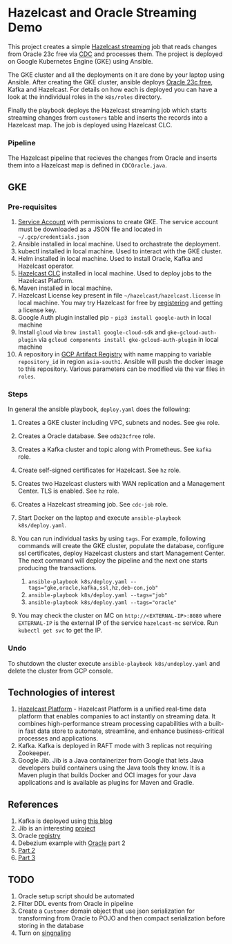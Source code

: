 # Hazelcast and Oracle Streaming Demo
This project creates a simple [Hazelcast streaming](https://docs.hazelcast.com/hazelcast/5.3/pipelines/overview#hide-nav) job that reads changes from Oracle 23c free via [CDC](https://docs.hazelcast.com/hazelcast/5.3/integrate/cdc-connectors#hide-nav) and processes them. The project is deployed on Google Kubernetes Engine (GKE) using Ansible. 

The GKE cluster and all the deployments on it are done by your laptop using Ansible. After creating the GKE cluster, ansible deploys [Oracle 23c free](https://www.oracle.com/in/database/free/), Kafka and Hazelcast. For details on how each is deployed you can have a look at the inndividual roles in the `k8s/roles` directory.

Finally the playbook deploys the Hazelcast streaming job which starts streaming changes from `customers` table and inserts the records into a Hazelcast map. The job is deployed using Hazelcast CLC.

### Pipeline
The Hazelcast pipeline that recieves the changes from Oracle and inserts them into a Hazelcast map is defined in `CDCOracle.java`.

## GKE
### Pre-requisites
1. [Service Account](https://developers.google.com/identity/protocols/oauth2/service-account#creatinganaccount) with permissions to create GKE. The service account must be downloaded as a JSON file and located in `~/.gcp/credentials.json`
2. Ansible installed in local machine. Used to orchastrate the deployment.
3. kubectl installed in local machine. Used to interact with the GKE cluster.
4. Helm installed in local machine. Used to install Oracle, Kafka and Hazelcast operator.
5. [Hazelcast CLC](https://docs.hazelcast.com/clc/latest/install-clc) installed in local machine. Used to deploy jobs to the Hazelcast Platform.
6. Maven installed in local machine.
7. Hazelcast License key present in file `~/hazelcast/hazelcast.license` in local machine. You may try Hazelcast for free by [registering](https://hazelcast.com/get-started/) and getting a license key.
8. Google Auth plugin installed pip - `pip3 install google-auth` in local machine
9. Install `gloud` via `brew install google-cloud-sdk` and `gke-gcloud-auth-plugin` via `gcloud components install gke-gcloud-auth-plugin` in local machine
10. A repository in [GCP Artifact Registry](https://cloud.google.com/artifact-registry/docs/docker/store-docker-container-images#linux) with 
name mapping to variable `repository_id` in region `asia-south1`. Ansible will push the docker image to this repository. Various parameters can be modified via the var files in `roles`. 

### Steps
In general the ansible playbook, `deploy.yaml` does the following:
1. Creates a GKE cluster including VPC, subnets and nodes. See `gke` role.
1. Creates a Oracle database. See `odb23cfree` role.
1. Creates a Kafka cluster and topic along with Prometheus. See `kafka` role.
1. Create self-signed certificates for Hazelcast. See `hz` role.
1. Creates two Hazelcast clusters with WAN replication and a Management Center. TLS is enabled. See `hz` role.
1. Creates a Hazelcast streaming job. See `cdc-job` role.

1. Start Docker on the laptop and execute `ansible-playbook k8s/deploy.yaml`.
2. You can run individual tasks by using `tags`.
For example, following commands will create the GKE cluster, populate the database, configure ssl certificates, deploy Hazelcast clusters and start Management Center.
The next command will deploy the pipeline and the next one starts producing the transactions.
    1. `ansible-playbook k8s/deploy.yaml --tags="gke,oracle,kafka,ssl,hz,deb-con,job"`
    2. `ansible-playbook k8s/deploy.yaml --tags="job"`
    3. `ansible-playbook k8s/deploy.yaml --tags="oracle"` 
3. You may check the cluster on MC on `http://<EXTERNAL-IP>:8080` where `EXTERNAL-IP` is the external IP of the service `hazelcast-mc` service. Run `kubectl get svc` to get the IP.

### Undo
To shutdown the cluster execute `ansible-playbook k8s/undeploy.yaml` and delete the cluster from GCP console.


## Technologies of interest
1. [Hazelcast Platform](https://hazelcast.com) - Hazelcast Platform is a unified real-time data platform that enables companies to act instantly on streaming data. It combines high-performance stream processing capabilities with a built-in fast data store to automate, streamline, and enhance business-critical processes and applications. 
1. Kafka. Kafka is deployed in RAFT mode with 3 replicas not requiring Zookeeper.
1. Google Jib. Jib is a Java containerizer from Google that lets Java developers build containers using the Java tools they know. It is a Maven plugin that builds Docker and OCI images for your Java applications and is available as plugins for Maven and Gradle.
## References
1. Kafka is deployed using [this blog](https://piotrminkowski.com/2023/11/06/apache-kafka-on-kubernetes-with-strimzi/)
1. Jib is an interesting [project](https://www.baeldung.com/jib-dockerizing)
1. Oracle [registry](https://container-registry.oracle.com/ords/f?p=113:4:4481791090117:::4:P4_REPOSITORY,AI_REPOSITORY,AI_REPOSITORY_NAME,P4_REPOSITORY_NAME,P4_EULA_ID,P4_BUSINESS_AREA_ID:1863,1863,Oracle%20Database%20Free,Oracle%20Database%20Free,1,0&cs=32e9rTDJLrb2i9p_OnflfiHakooJB6m7nNI8AtdAGksYU7q6zoaKeKfvCAfukxg0gi-1j8cAQewuxTXvFgEIVRQ)
1. Debezium example with [Oracle](https://debezium.io/blog/2022/09/30/debezium-oracle-series-part-1/) part 2
1. [Part 2](https://debezium.io/blog/2022/10/06/debezium-oracle-series-part-2/)
1. [Part 3](https://debezium.io/blog/2023/06/29/debezium-oracle-series-part-3/)
## TODO
1. Oracle setup script should be automated
1. Filter DDL events from Oracle in pipeline
1. Create a `Customer` domain object that use json serialization for transforming from Oracle to POJO and then compact serialization before storing in the database
1. Turn on [singnaling](https://debezium.io/documentation/reference/1.9/configuration/signalling.html)
